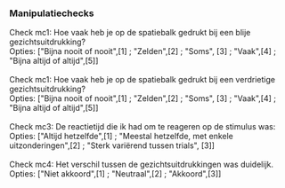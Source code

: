 ### Manipulatiechecks
Check mc1: Hoe vaak heb je op de spatiebalk gedrukt bij een blije gezichtsuitdrukking? <br>
    Opties: ["Bijna nooit of nooit",[1] ; "Zelden",[2] ; "Soms", [3] ; "Vaak",[4] ; "Bijna altijd of altijd",[5]] <br><br>
Check mc1: Hoe vaak heb je op de spatiebalk gedrukt bij een verdrietige gezichtsuitdrukking? <br>
    Opties: ["Bijna nooit of nooit",[1] ; "Zelden",[2] ; "Soms", [3] ; "Vaak",[4] ; "Bijna altijd of altijd",[5]] <br><br>
Check mc3: De reactietijd die ik had om te reageren op de stimulus was: <br>
    Opties: ["Altijd hetzelfde",[1] ; "Meestal hetzelfde, met enkele uitzonderingen",[2] ; "Sterk variërend tussen trials", [3]] <br><br>
Check mc4: Het verschil tussen de gezichtsuitdrukkingen was duidelijk. <br>
    Opties: ["Niet akkoord",[1] ; "Neutraal",[2] ; "Akkoord",[3]] <br><br>

